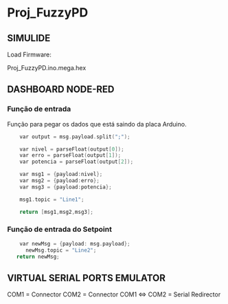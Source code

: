 # Proj_FuzzyPD

## SIMULIDE

Load Firmware:

Proj_FuzzyPD.ino.mega.hex

## DASHBOARD NODE-RED

### Função de entrada

Função para pegar os dados que está saindo da placa Arduino.

```c++
    var output = msg.payload.split(";");

    var nivel = parseFloat(output[0]);
    var erro = parseFloat(output[1]);
    var potencia = parseFloat(output[2]);

    var msg1 = {payload:nivel};
    var msg2 = {payload:erro};
    var msg3 = {payload:potencia};

    msg1.topic = "Line1";

    return [msg1,msg2,msg3];
```

  
  
### Função de entrada do Setpoint

```c++
    var newMsg = {payload: msg.payload};
      newMsg.topic = "Line2";
   return newMsg;
```

## VIRTUAL SERIAL PORTS EMULATOR

COM1 = Connector
COM2 = Connector
COM1 <=> COM2 = Serial Redirector



  
